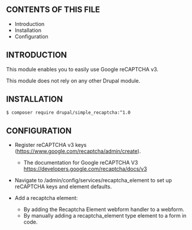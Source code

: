 CONTENTS OF THIS FILE
---------------------
   
 * Introduction
 * Installation
 * Configuration

INTRODUCTION
------------

This module enables you to easily use Google reCAPTCHA v3.

This module does not rely on any other Drupal module.
   
INSTALLATION
------------
 
```
$ composer require drupal/simple_recaptcha:^1.0
```

CONFIGURATION
-------------
  
 * Register reCAPTCHA v3 keys (https://www.google.com/recaptcha/admin/create).
    
   - The documentation for Google reCAPTCHA V3
     https://developers.google.com/recaptcha/docs/v3 

 * Navigate to /admin/config/services/recaptcha_element to set up reCAPTCHA 
   keys and element defaults.
    
 * Add a recaptcha element:
 
   - By adding the Recaptcha Element webform handler to a webform.
   - By manually adding a recaptcha_element type element to a form in code.
